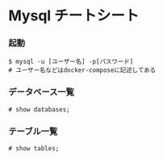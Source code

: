 # Mysql チートシート

### 起動

```bash:
$ mysql -u [ユーザー名] -p[パスワード]
# ユーザー名などはdocker-composeに記述してある
```

### データベース一覧

```
# show databases;
```

### テーブル一覧

```
# show tables;
```
